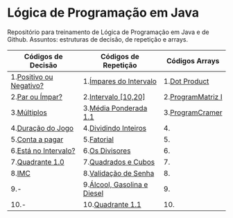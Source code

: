 # Lógica de Programação em Java
Repositório para treinamento de Lógica de Programação em Java e de Github. Assuntos: estruturas de decisão, de repetição e arrays.

Códigos de Decisão    | Códigos de Repetição  | Códigos Arrays
----------------------| ----------------------|----------------------
1.[Positivo ou Negativo?](https://github.com/Kaiquered/Treinamento-Java-Estruturado/blob/master/Programs/if-else-switch/Prog1.java)| 1.[Ímpares do Intervalo](https://github.com/Kaiquered/Treinamento-Java-Estruturado/blob/master/Programs/loops/ForQ1.java)|1.[Dot Product](https://github.com/Kaiquered/Treinamento-Java-Estruturado/blob/master/Programs/arrays/vector/aplication/DotProduct.java)|
2.[Par ou Ímpar?](https://github.com/Kaiquered/Treinamento-Java-Estruturado/blob/master/Programs/if-else-switch/Prog2.java)|2.[Intervalo [10,20]](https://github.com/Kaiquered/Treinamento-Java-Estruturado/blob/master/Programs/loops/ForQ2.java)|2.[ProgramMatriz I](https://github.com/Kaiquered/Treinamento-Java-Estruturado/blob/master/Programs/arrays/matriz/aplication/ProgramMatrizI.java)|
3.[Múltiplos](https://github.com/Kaiquered/Treinamento-Java-Estruturado/blob/master/Programs/if-else-switch/Prog3.java)|3.[Média Ponderada 1.1](https://github.com/Kaiquered/Treinamento-Java-Estruturado/blob/master/Programs/loops/ForQ3.java)|3.[ProgramCramer](https://github.com/Kaiquered/Treinamento-Java-Estruturado/blob/master/Programs/arrays/matriz/aplication/ProgramCramer.java)|
4.[Duração do Jogo](https://github.com/Kaiquered/Treinamento-Java-Estruturado/blob/master/Programs/if-else-switch/Prog4.java)|4.[Dividindo Inteiros](https://github.com/Kaiquered/Treinamento-Java-Estruturado/blob/master/Programs/loops/ForQ4.java)|4.|
5.[Conta a pagar](https://github.com/Kaiquered/Treinamento-Java-Estruturado/blob/master/Programs/if-else-switch/Prog5.java)|5.[Fatorial](https://github.com/Kaiquered/Treinamento-Java-Estruturado/blob/master/Programs/loops/ForQ5.java)|5.|
6.[Está no Intervalo?](https://github.com/Kaiquered/Treinamento-Java-Estruturado/blob/master/Programs/if-else-switch/Prog6.java)|6.[Os Divisores](https://github.com/Kaiquered/Treinamento-Java-Estruturado/blob/master/Programs/loops/ForQ6.java)|6.|
7.[Quadrante 1.0](https://github.com/Kaiquered/Treinamento-Java-Estruturado/blob/master/Programs/if-else-switch/Prog7.java)|7.[Quadrados e Cubos](https://github.com/Kaiquered/Treinamento-Java-Estruturado/blob/master/Programs/loops/ForQ7.java)|7.|
8.[IMC](https://github.com/Kaiquered/Treinamento-Java-Estruturado/blob/master/Programs/if-else-switch/Prog8.java)|8.[Validação de Senha](https://github.com/Kaiquered/Treinamento-Java-Estruturado/blob/master/Programs/loops/WhileQ1.java)|8.|
9.-|9.[Álcool, Gasolina e Diesel](https://github.com/Kaiquered/Treinamento-Java-Estruturado/blob/master/Programs/loops/WhileQ2.java)|9.|
10.-|10.[Quadrante 1.1](https://github.com/Kaiquered/Treinamento-Java-Estruturado/blob/master/Programs/loops/WhileQ3.java)|10.|


